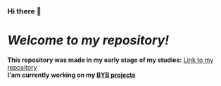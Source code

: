 ### Hi there 👋
 # ***Welcome to my repository!*** <br>
__This repository was made in my early stage of my studies:__
[Link to my repository](https://github.com/Kriisszz)<br>
__I'am currently working on my [BYB projects](https://github.com/Kriisszz/byb_project)__
<!--
**Kriisszz/Kriisszz** is a ✨ _special_ ✨ repository because its `README.md` (this file) appears on your GitHub profile.

Here are some ideas to get you started:

- 🔭 I’m currently working on ...
- 🌱 I’m currently learning ...
- 👯 I’m looking to collaborate on ...
- 🤔 I’m looking for help with ...
- 💬 Ask me about ...
- 📫 How to reach me: ...
- 😄 Pronouns: ...
- ⚡ Fun fact: ...
-->
